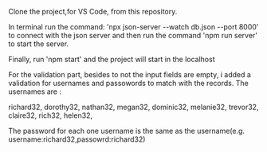 Clone the project,for VS Code, from this repository.

In terminal run the command: 'npx json-server --watch db.json --port 8000' to connect with the json server and then run the command 'npm run server' to start the server.

Finally, run 'npm start' and the project will start in the localhost

For the validation part, besides to not the input fields are empty, i added a validation for usernames and passowords to match with the records. The usernames are :

richard32,
dorothy32,
nathan32,
megan32,
dominic32,
melanie32,
trevor32,
claire32,
rich32,
helen32,

The password for each one username is the same as the username(e.g. username:richard32,passowrd:richard32)
  

